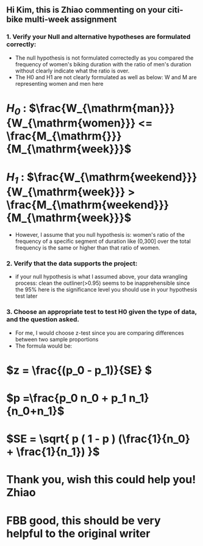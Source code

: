 ## Hi Kim, this is Zhiao commenting on your citi-bike multi-week assignment

### 1. Verify your Null and alternative hypotheses are formulated correctly:
- The null hypothesis is not formulated correctedly as you compared the frequency of women's biking duration with the ratio of men's duration without clearly indicate what the ratio is over. 
- The H0 and H1 are not clearly formulated as well as below: W and M are representing women and men here
# _$H_0$_ : $\frac{W_{\mathrm{man}}}{W_{\mathrm{women}}} <= \frac{M_{\mathrm{}}}{M_{\mathrm{week}}}$
# _$H_1$_ : $\frac{W_{\mathrm{weekend}}}{W_{\mathrm{week}}} > \frac{M_{\mathrm{weekend}}}{M_{\mathrm{week}}}$
- However, I assume that you null hypothesis is: women's ratio of the frequency of a specific segment of duration like (0,300] over the total frequency is the same or higher than that ratio of women.

### 2. Verify that the data supports the project:
- if your null hypothesis is what I assumed above, your data wrangling process: clean the outliner(>0.95) seems to be inapprehensible since the 95% here is the significance level you should use in your hypothesis test later

### 3. Choose an appropriate test to test H0 given the type of data, and the question asked.
- For me, I would choose z-test since you are comparing differences between two sample proportions
- The formula would be:
# $z = \frac{(p_0 - p_1)}{SE} $
# $p =\frac{p_0  n_0 + p_1  n_1}{n_0+n_1}$
# $SE = \sqrt{ p  ( 1 - p )  (\frac{1}{n_0} + \frac{1}{n_1}) }$

# Thank you, wish this could help you! Zhiao

# FBB good, this should be very helpful to the original writer
